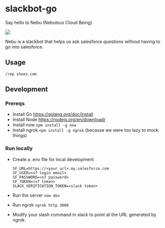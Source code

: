 # slackbot-go

Say hello to Nebu (Nebulous Cloud Being)

<img src="https://www.gravatar.com/avatar/1abed234f87b8153b2cda61601fbb1f9.jpg">

Nebu is a slackbot that helps us ask salesforce questions without having to go into salesforce.

## Usage

`/rep shoes.com`

## Development

### Prereqs
- Install Go https://golang.org/doc/install
- Install Node https://nodejs.org/en/download/
- Install now `npm install -g now`
- Install ngrok `npm install -g ngrok` (because we were too lazy to mock things)

### Run locally

- Create a .env file for local development
 
    ```properties
    SF_URL=https://<your url>.my.salesforce.com
    SF_USER=<sf login email>
    SF_PASSWORD=<sf password>
    SF_TOKEN=<sf token>
    SLACK_VERIFICATION_TOKEN=<slack token>
    ```

- Run the server `now dev`

- Run ngrok `ngrok http 3000`

- Modify your slash command in slack to point at the URL generated by ngrok.